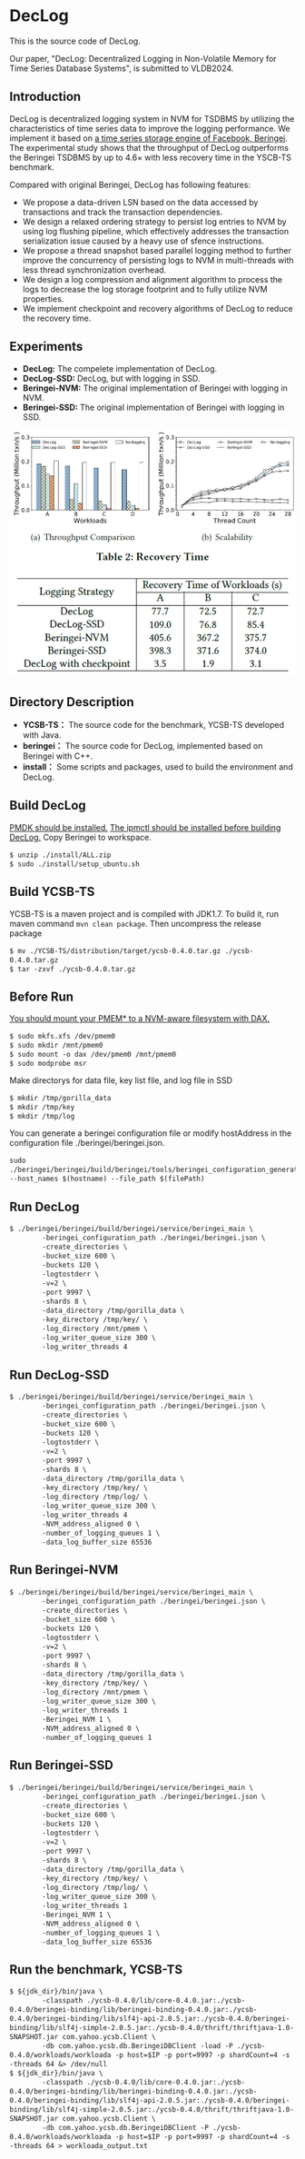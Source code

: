 # DecLog
This is the source code of DecLog.

Our paper, "DecLog: Decentralized Logging in Non-Volatile Memory for Time Series Database Systems", is submitted to VLDB2024.

## Introduction

DecLog is decentralized logging system in NVM for TSDBMS by utilizing the characteristics of time series data to improve the logging performance. We implement it based on [a time series storage engine of Facebook, Beringei](https://pmem.io/pmdk/). The experimental study shows that the throughput of DecLog outperforms the Beringei TSDBMS by up to 4.6× with less recovery time in the YSCB-TS benchmark.

Compared with original Beringei, DecLog has following features:

* We propose a data-driven LSN based on the data accessed by transactions and track the transaction dependencies.
* We design a relaxed ordering strategy to persist log entries to NVM by using log flushing pipeline, which effectively addresses the transaction serialization issue caused by a heavy use of sfence instructions.
* We propose a thread snapshot based parallel logging method to further improve the concurrency of persisting logs to NVM in multi-threads with less thread synchronization overhead.
* We design a log compression and alignment algorithm to process the logs to decrease the log storage footprint and to fully utilize NVM properties.
* We implement checkpoint and recovery algorithms of DecLog to reduce the recovery time.

## Experiments

* **DecLog:** The compelete implementation of DecLog.
* **DecLog-SSD:** DecLog, but with logging in SSD.
* **Beringei-NVM:** The original implementation of Beringei with logging in NVM.
* **Beringei-SSD:** The original implementation of Beringei with logging in SSD.


<div align="center">
    <img src="./throughput.png" alt="throughput">
    <img src="./recovery.png" alt="recovery">
</div>

## Directory Description
* **YCSB-TS：** The source code for the benchmark, YCSB-TS developed with Java.
* **beringei：** The source code for DecLog, implemented based on Beringei with C++.
* **install：** Some scripts and packages, used to build the environment and DecLog.

## Build DecLog
[PMDK should be installed.](https://pmem.io/pmdk/)
[The ipmctl should be installed before building DecLog.](https://github.com/intel/ipmctl)
Copy Beringei to workspace.
```
$ unzip ./install/ALL.zip
$ sudo ./install/setup_ubuntu.sh
```
## Build YCSB-TS
YCSB-TS is a maven project and is compiled with JDK1.7.
To build it, run maven command `mvn clean package`.
Then uncompress the release package 
```
$ mv ./YCSB-TS/distribution/target/ycsb-0.4.0.tar.gz ./ycsb-0.4.0.tar.gz
$ tar -zxvf ./ycsb-0.4.0.tar.gz
```
## Before Run
[You should mount your PMEM* to a NVM-aware filesystem with DAX.](https://docs.pmem.io/persistent-memory/getting-started-guide/creating-development-environments/linux-environments/linux-memmap)
```
$ sudo mkfs.xfs /dev/pmem0
$ sudo mkdir /mnt/pmem0
$ sudo mount -o dax /dev/pmem0 /mnt/pmem0
$ sudo modprobe msr
```
Make directorys for data file, key list file, and log file in SSD
```
$ mkdir /tmp/gorilla_data
$ mkdir /tmp/key
$ mkdir /tmp/log
```

You can generate a beringei configuration file or modify hostAddress in the configuration file ./beringei/beringei.json.

```
sudo ./beringei/beringei/build/beringei/tools/beringei_configuration_generator --host_names $(hostname) --file_path $(filePath)

```


## Run DecLog

```
$ ./beringei/beringei/build/beringei/service/beringei_main \
        -beringei_configuration_path ./beringei/beringei.json \
        -create_directories \
        -bucket_size 600 \
        -buckets 120 \
        -logtostderr \
        -v=2 \
        -port 9997 \
        -shards 8 \
        -data_directory /tmp/gorilla_data \
        -key_directory /tmp/key/ \
        -log_directory /mnt/pmem \
        -log_writer_queue_size 300 \
        -log_writer_threads 4
```
## Run DecLog-SSD
```
$ ./beringei/beringei/build/beringei/service/beringei_main \
        -beringei_configuration_path ./beringei/beringei.json \
        -create_directories \
        -bucket_size 600 \
        -buckets 120 \
        -logtostderr \
        -v=2 \
        -port 9997 \
        -shards 8 \
        -data_directory /tmp/gorilla_data \
        -key_directory /tmp/key/ \
        -log_directory /tmp/log/ \
        -log_writer_queue_size 300 \
        -log_writer_threads 4
        -NVM_address_aligned 0 \
        -number_of_logging_queues 1 \
        -data_log_buffer_size 65536
```
## Run Beringei-NVM
```
$ ./beringei/beringei/build/beringei/service/beringei_main \
        -beringei_configuration_path ./beringei/beringei.json \
        -create_directories \
        -bucket_size 600 \
        -buckets 120 \
        -logtostderr \
        -v=2 \
        -port 9997 \
        -shards 8 \
        -data_directory /tmp/gorilla_data \
        -key_directory /tmp/key/ \
        -log_directory /mnt/pmem \
        -log_writer_queue_size 300 \
        -log_writer_threads 1
        -Beringei_NVM 1 \
        -NVM_address_aligned 0 \
        -number_of_logging_queues 1
```
## Run Beringei-SSD
```
$ ./beringei/beringei/build/beringei/service/beringei_main \
        -beringei_configuration_path ./beringei/beringei.json \
        -create_directories \
        -bucket_size 600 \
        -buckets 120 \
        -logtostderr \
        -v=2 \
        -port 9997 \
        -shards 8 \
        -data_directory /tmp/gorilla_data \
        -key_directory /tmp/key/ \
        -log_directory /tmp/log/ \
        -log_writer_queue_size 300 \
        -log_writer_threads 1
        -Beringei_NVM 1 \
        -NVM_address_aligned 0 \
        -number_of_logging_queues 1 \
        -data_log_buffer_size 65536
```


## Run the benchmark, YCSB-TS


```
$ ${jdk_dir}/bin/java \
        -classpath ./ycsb-0.4.0/lib/core-0.4.0.jar:./ycsb-0.4.0/beringei-binding/lib/beringei-binding-0.4.0.jar:./ycsb-0.4.0/beringei-binding/lib/slf4j-api-2.0.5.jar:./ycsb-0.4.0/beringei-binding/lib/slf4j-simple-2.0.5.jar:./ycsb-0.4.0/thrift/thriftjava-1.0-SNAPSHOT.jar com.yahoo.ycsb.Client \
        -db com.yahoo.ycsb.db.BeringeiDBClient -load -P ./ycsb-0.4.0/workloads/workloada -p host=$IP -p port=9997 -p shardCount=4 -s -threads 64 &> /dev/null
$ ${jdk_dir}/bin/java \
        -classpath ./ycsb-0.4.0/lib/core-0.4.0.jar:./ycsb-0.4.0/beringei-binding/lib/beringei-binding-0.4.0.jar:./ycsb-0.4.0/beringei-binding/lib/slf4j-api-2.0.5.jar:./ycsb-0.4.0/beringei-binding/lib/slf4j-simple-2.0.5.jar:./ycsb-0.4.0/thrift/thriftjava-1.0-SNAPSHOT.jar com.yahoo.ycsb.Client \
        -db com.yahoo.ycsb.db.BeringeiDBClient -P ./ycsb-0.4.0/workloads/workloada -p host=$IP -p port=9997 -p shardCount=4 -s -threads 64 > workloada_output.txt
```


